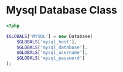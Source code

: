 # Mysql Database Class

```php
<?php

$GLOBALS['MYSQL'] = new Database(
	$GLOBALS['mysql_host'],
	$GLOBALS['mysql_database'],
	$GLOBALS['mysql_username'],
	$GLOBALS['mysql_password']
);


```
